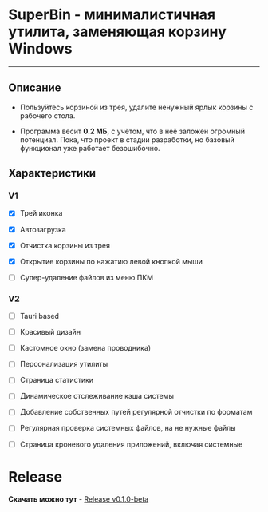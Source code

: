 # SuperBin - минималистичная утилита, заменяющая корзину Windows

--- 

## Описание

* Пользуйтесь корзиной из трея, удалите ненужный ярлык корзины с рабочего стола.

* Программа весит **0.2 МБ**, с учётом, что в неё заложен огромный потенциал. Пока, что проект в стадии разработки, но базовый функционал уже работает безошибочно.



## Характеристики

### V1

- [x]  Трей иконка

- [x]  Автозагрузка

- [x]  Отчистка корзины из трея

- [x]  Открытие корзины по нажатию левой кнопкой мыши

- [ ]  Супер-удаление файлов из меню ПКМ

### V2

- [ ]  Tauri based

- [ ]  Красивый дизайн

- [ ]  Кастомное окно (замена проводника)

- [ ]  Персонализация утилиты

- [ ]  Страница статистики

- [ ]  Динамическое отслеживание кэша системы

- [ ]  Добавление собственных путей регулярной отчистки по форматам

- [ ]  Регулярная проверка системных файлов, на не нужные файлы

- [ ]  Страница кроневого удаления приложений, включая системные



# Release

**Скачать можно тут** - [Release v0.1.0-beta ](https://github.com/belurgas/SuperBin/releases)


